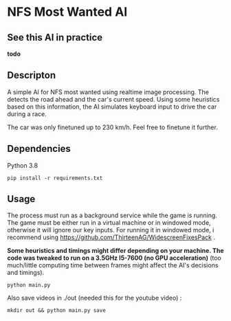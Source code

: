 # NFS Most Wanted AI

## See this AI in practice

**todo**


## Descripton

A simple AI for NFS most wanted using realtime image processing. The detects the road ahead and the car's current speed. Using some heuristics based on this information, the AI simulates keyboard input to drive the car during a race.

The car was only finetuned up to 230 km/h. Feel free to finetune it further.


## Dependencies
Python 3.8

```
pip install -r requirements.txt
```

## Usage

The process must run as a background service while the game is running. The game must be either run in a virtual machine or in windowed mode, otherwise it will ignore our key inputs. For running it in windowed mode, i recommend using https://github.com/ThirteenAG/WidescreenFixesPack .

**Some heuristics and timings might differ depending on your machine. The code was tweaked to run on a 3.5GHz I5-7600 (no GPU acceleration)**
(too much/little computing time between frames might affect the AI's decisions and timings).

```
python main.py
```

Also save videos in ./out (needed this for the youtube video) :

```
mkdir out && python main.py save
```
